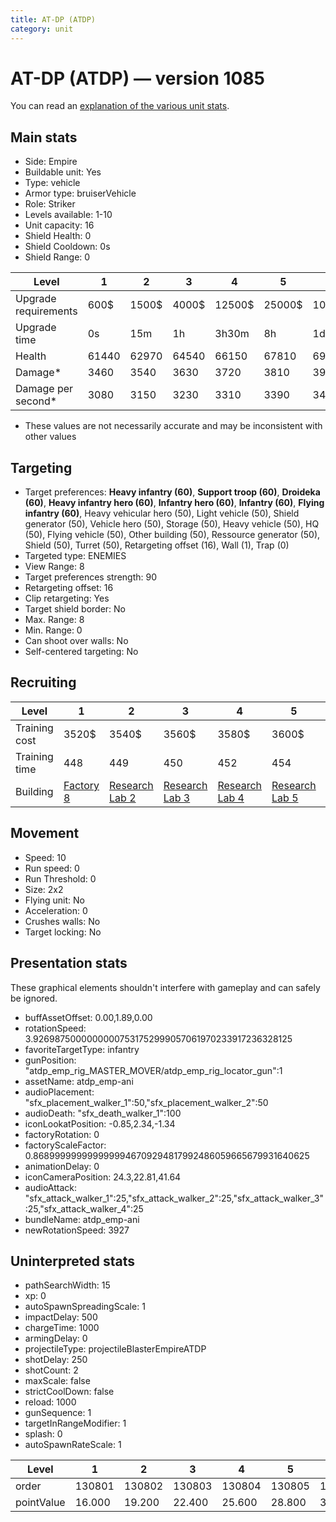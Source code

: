```yaml
---
title: AT-DP (ATDP)
category: unit
---
```


# AT-DP (ATDP) — version 1085

You can read an [explanation  of the various unit stats](unitexplained.md).

## Main stats

  * Side: Empire
  * Buildable unit: Yes
  * Type: vehicle
  * Armor type: bruiserVehicle
  * Role: Striker
  * Levels available: 1-10
  * Unit capacity: 16
  * Shield Health: 0
  * Shield Cooldown: 0s
  * Shield Range: 0

|Level               |1    |2    |3    |4     |5     |6      |7      |8      |9       |10      |
|--------------------|-----|-----|-----|------|------|-------|-------|-------|--------|--------|
|Upgrade requirements|600$ |1500$|4000$|12500$|25000$|100000$|160000$|320000$|1000000$|1750000$|
|Upgrade time        |0s   |15m  |1h   |3h30m |8h    |1d     |2d     |3d12h  |5d      |1w1d    |
|Health              |61440|62970|64540|66150 |67810 |69510  |71260  |73060  |74900   |76800   |
|Damage*             |3460 |3540 |3630 |3720  |3810  |3910   |4010   |4110   |4210    |4320    |
|Damage per second*  |3080 |3150 |3230 |3310  |3390  |3480   |3560   |3650   |3740    |3840    |

* These values are not necessarily accurate and may be inconsistent with other values

## Targeting

  * Target preferences: **Heavy infantry (60)**, **Support troop (60)**, **Droideka (60)**, **Heavy infantry hero (60)**, **Infantry hero (60)**, **Infantry (60)**, **Flying infantry (60)**, Heavy vehicular hero (50), Light vehicle (50), Shield generator (50), Vehicle hero (50), Storage (50), Heavy vehicle (50), HQ (50), Flying vehicle (50), Other building (50), Ressource generator (50), Shield (50), Turret (50), Retargeting offset (16), Wall (1), Trap (0)
  * Targeted type: ENEMIES
  * View Range: 8
  * Target preferences strength: 90
  * Retargeting offset: 16
  * Clip retargeting: Yes
  * Target shield border: No
  * Max. Range: 8
  * Min. Range: 0
  * Can shoot over walls: No
  * Self-centered targeting: No

## Recruiting

|Level        |1                              |2                                      |3                                      |4                                      |5                                      |6                                      |7                                      |8                                      |9                                      |10                                      |
|-------------|-------------------------------|---------------------------------------|---------------------------------------|---------------------------------------|---------------------------------------|---------------------------------------|---------------------------------------|---------------------------------------|---------------------------------------|----------------------------------------|
|Training cost|3520$                          |3540$                                  |3560$                                  |3580$                                  |3600$                                  |3620$                                  |3640$                                  |3660$                                  |3696$                                  |4048$                                   |
|Training time|448                            |449                                    |450                                    |452                                    |454                                    |456                                    |458                                    |460                                    |464                                    |480                                     |
|Building     |[Factory 8](empireFactory.html)|[Research Lab 2](empireOffenseLab.html)|[Research Lab 3](empireOffenseLab.html)|[Research Lab 4](empireOffenseLab.html)|[Research Lab 5](empireOffenseLab.html)|[Research Lab 6](empireOffenseLab.html)|[Research Lab 7](empireOffenseLab.html)|[Research Lab 8](empireOffenseLab.html)|[Research Lab 9](empireOffenseLab.html)|[Research Lab 10](empireOffenseLab.html)|

## Movement

  * Speed: 10
  * Run speed: 0
  * Run Threshold: 0
  * Size: 2x2
  * Flying unit: No
  * Acceleration: 0
  * Crushes walls: No
  * Target locking: No

## Presentation stats

These graphical elements shouldn't interfere with gameplay and can safely be ignored.

  * buffAssetOffset: 0.00,1.89,0.00
  * rotationSpeed: 3.92698750000000007531752999057061970233917236328125
  * favoriteTargetType: infantry
  * gunPosition: "atdp_emp_rig_MASTER_MOVER/atdp_emp_rig_locator_gun":1
  * assetName: atdp_emp-ani
  * audioPlacement: "sfx_placement_walker_1":50,"sfx_placement_walker_2":50
  * audioDeath: "sfx_death_walker_1":100
  * iconLookatPosition: -0.85,2.34,-1.34
  * factoryRotation: 0
  * factoryScaleFactor: 0.8689999999999999946709294817992486059665679931640625
  * animationDelay: 0
  * iconCameraPosition: 24.3,22.81,41.64
  * audioAttack: "sfx_attack_walker_1":25,"sfx_attack_walker_2":25,"sfx_attack_walker_3":25,"sfx_attack_walker_4":25
  * bundleName: atdp_emp-ani
  * newRotationSpeed: 3927

## Uninterpreted stats

  * pathSearchWidth: 15
  * xp: 0
  * autoSpawnSpreadingScale: 1
  * impactDelay: 500
  * chargeTime: 1000
  * armingDelay: 0
  * projectileType: projectileBlasterEmpireATDP
  * shotDelay: 250
  * shotCount: 2
  * maxScale: false
  * strictCoolDown: false
  * reload: 1000
  * gunSequence: 1
  * targetInRangeModifier: 1
  * splash: 0
  * autoSpawnRateScale: 1

|Level     |1     |2     |3     |4     |5     |6     |7     |8     |9     |10    |
|----------|------|------|------|------|------|------|------|------|------|------|
|order     |130801|130802|130803|130804|130805|130806|130807|130808|130809|130810|
|pointValue|16.000|19.200|22.400|25.600|28.800|32.000|35.200|38.400|41.600|48.000|

